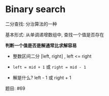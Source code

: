 # Binary search

二分查找: 分治算法的一种

基本形式: 从单调递增数组中, 查找一个值是否存在

**判断一个值是否是解通常比求解容易**

- 整数区间二分 [left, right] , left <= right

- `left = mid + 1` 或 `right = mid - 1`

- 解是什么? left - 1 或 right + 1

题目: #69